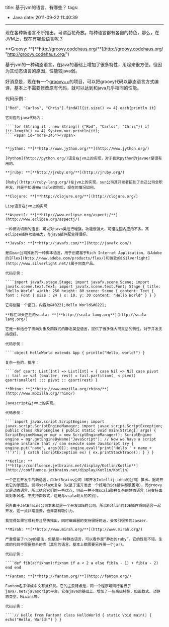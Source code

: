 title: 基于jvm的语言，有哪些？
tags:
  - Java
date: 2011-09-22 11:40:39
---

现在各种新语言不断推出，可谓百花奇放。每种语言都有各自的特色，那么，在JVM上，现在有哪些语言呢？

**Groovy: **[**http://groovy.codehaus.org/**](http://groovy.codehaus.org/ "http://groovy.codehaus.org/")

基于jvm的一种动态语言，在java的基础上增加了很多特性，用起来很方便。但因为其动态语言的原因，性能较java弱。

好消息是，现在有一个[groovy++](http://code.google.com/p/groovypptest/)的项目，可以把groovy代码以静态语言方式编译，基本上不需要修改原有代码，就可以达到和java几乎相同的性能。

代码示例：

    ["Rod", "Carlos", "Chris"].findAll{it.size() <= 4}.each{println it}

    它对应的java代码为：

    ````for (String it : new String[] {"Rod", "Carlos", "Chris"}) if (it.length() <= 4) System.out.println(it);
    ````<span id="more-345"></span>
    

    **jython: **[**http://www.jython.org/**](http://www.jython.org/)

    [Python](http://python.org/)语言在jvm上的实现，对于喜欢python的javaer是很有用的。

    **jruby: **[**http://jruby.org/**](http://jruby.org/)

    [Ruby](http://ruby-lang.org/)在jvm上的实现，sun公司其开发者招到了自己公司全职开发，只是不知道被oracle收购后，现在的情况如何。

    **Clojure: **[**http://clojure.org/**](http://clojure.org/)

    Lisp语言在jvm上的实现

    **AspectJ: **[**http://www.eclipse.org/aspectj/**](http://www.eclipse.org/aspectj/)

    一种面向切面的语言，可以对java类进行增强。功能很强大，可惜在国内应用不多。其eclipse插件功能强大，与java插件配合得很好。

    **JavaFx: **[**http://javafx.com/**](http://javafx.com/)

    是由sun公司推出的一种脚本语言，用于创建基于Rich Internet Application，与Adobe的[Flex](http://www.adobe.com/products/flex/)和微软的[Silverlight](http://www.silverlight.net/)属于同类产品。

    代码示例：

    ````import javafx.stage.Stage; import javafx.scene.Scene; import javafx.scene.text.Text; import javafx.scene.text.Font; Stage { title: "Hello World" width: 250 height: 80 scene: Scene { content: Text { font : Font { size : 24 } x: 10, y: 30 content: "Hello World" } } } 

    它将创建一个窗口，内容为&#8221;Hello World&#8221;

    **现在风头正胜的scala: **[**http://scala-lang.org**](http://scala-lang.org/)

    它是一种结合了面向对象及函数式的静态类型语言，提供了很多强大而灵活的特性，对于并发支持很好。

    代码示例：

    ````object HelloWorld extends App { println("Hello, world!") }

    复杂一些的，排序：

    ````def qsort: List[Int] => List[Int] = { case Nil => Nil case pivot :: tail => val (smaller, rest) = tail.partition(_ < pivot) qsort(smaller) ::: pivot :: qsort(rest) }

    **Rhino: **[**http://www.mozilla.org/rhino/**](http://www.mozilla.org/rhino/)

    Javascript在jvm上的实现。

    代码示例：

    ````import javax.script.ScriptEngine; import javax.script.ScriptEngineManager; import javax.script.ScriptException; public class RhinoEngine { public static void main(String[] args) { ScriptEngineManager mgr = new ScriptEngineManager(); ScriptEngine engine = mgr.getEngineByName("JavaScript"); // Now we have a script engine instance that // can execute some JavaScript try { engine.put("name", args[0]); engine.eval("print('Hello ' + name + '!')"); } catch (ScriptException ex) { ex.printStackTrace(); } } }

    **Kotlin: **[**http://confluence.jetbrains.net/display/Kotlin/Kotlin**](http://confluence.jetbrains.net/display/Kotlin/Kotlin)

    一个正在开发中的新语言，由JetBrains公司（即开发Intellij-idea的公司）推出。据说开发它的原因是，觉得scala太复杂（以至于连开发出一个好用的ide插件都很困难），而groovy又是动态语言，所以结合它们的一些优点，创造一种不像scala那样复杂的静态语言（只支持面向对象风格，不支持函数式，这是与scala最大的区别）。

    另外由于JetBrains公司本来就是一个开发IDE的公司，所以Kotlin的IDE插件将同语言一起开发，这一点非常重要，也非常有吸引力。

    我觉得如果它顺利并且尽快推出，同时编辑器的支持很好的话，会吸引很多的Javaer.

    **Mirah: **[**http://www.mirah.org/**](http://www.mirah.org/)

    严重借鉴了ruby的语法，但是是一种静态语言，可以看作是“静态的ruby”。它的性能不错，生成的代码不需要额外的库（其它的语言，基本上都需要另外带一个jar）。

    代码示例：

    ````def fib(a:fixnum):fixnum if a < 2 a else fib(a - 1) + fib(a - 2) end end

    **Fantom: **[**http://fantom.org/**](http://fantom.org/)

    Fantom名字译成中文有点杯具。它的主要特点是，同一个程序可同行运行于java/.net/javascript平台。它在java的基础上，增加了一些高级特性，如函数式、动静态类型、Mixins等。

    代码示例：

    ````// Hello from Fantom! class HelloWorld { static Void main() { echo("Hello, World!") } }